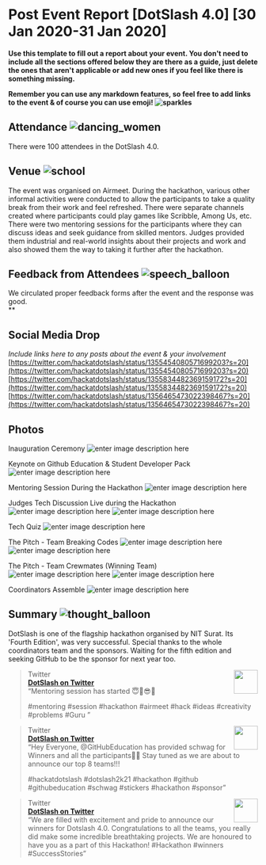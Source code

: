 # Post Event Report [DotSlash 4.0] [30 Jan 2020-31 Jan 2020]

**Use this template to fill out a report about your event. You don't need to include all the sections offered below they are there as a guide, just delete the ones that aren't applicable or add new ones if you feel like there is something missing.**

**Remember you can use any markdown features, so feel free to add links to the event & of course you can use emoji!  ![sparkles](https://github.githubassets.com/images/icons/emoji/unicode/2728.png)** 

## Attendance  ![dancing_women](https://github.githubassets.com/images/icons/emoji/unicode/1f46f.png)

There were 100 attendees in the DotSlash 4.0.

## Venue  ![school](https://github.githubassets.com/images/icons/emoji/unicode/1f3eb.png)

The event was organised on Airmeet.
During the hackathon, various other informal activities were conducted to allow the participants to take a quality break from their work and feel refreshed. There were separate channels created where participants could play games like Scribble, Among Us, etc. 
There were two mentoring sessions for the participants where they can discuss ideas and seek guidance from skilled mentors. Judges provided them industrial and real-world insights about their projects and work and also showed them the way to taking it further after the hackathon.

## Feedback from Attendees  ![speech_balloon](https://github.githubassets.com/images/icons/emoji/unicode/1f4ac.png)

We circulated proper feedback forms after the event and the response was good.  
**
![]()
![]()


## Social Media Drop

_Include links here to any posts about the event & your involvement_
[https://twitter.com/hackatdotslash/status/1355454080571699203?s=20](https://twitter.com/hackatdotslash/status/1355454080571699203?s=20)
[https://twitter.com/hackatdotslash/status/1355834482369159172?s=20](https://twitter.com/hackatdotslash/status/1355834482369159172?s=20)
[https://twitter.com/hackatdotslash/status/1356465473022398467?s=20](https://twitter.com/hackatdotslash/status/1356465473022398467?s=20)

## Photos

Inauguration Ceremony
![enter image description here](https://github.com/djsavaliya/Report/blob/dotslash4/Photos/Inauguration%20Ceremony.JPG)


Keynote on Github Education & Student Developer Pack
![enter image description here](https://github.com/djsavaliya/Report/blob/dotslash4/Photos/GitHub.JPG)


Mentoring Session During the Hackathon
![enter image description here](https://github.com/djsavaliya/Report/blob/dotslash4/Photos/Mentoring.JPG)


Judges Tech Discussion Live during the Hackathon
![enter image description here](https://github.com/djsavaliya/Report/blob/dotslash4/Photos/Judging.JPG)
![enter image description here](https://github.com/djsavaliya/Report/blob/dotslash4/Photos/Judging2.JPG)


Tech Quiz
![enter image description here](https://github.com/djsavaliya/Report/blob/dotslash4/Photos/Tech%20Quiz.JPG)


The Pitch - Team Breaking Codes
![enter image description here](https://github.com/djsavaliya/Report/blob/dotslash4/Photos/Pitch-Breaking%20Codes.JPG)
![enter image description here](https://github.com/djsavaliya/Report/blob/dotslash4/Photos/Pitch-Breaking%20Codes2.JPG)


The Pitch - Team Crewmates (Winning Team)
![enter image description here](https://github.com/djsavaliya/Report/blob/dotslash4/Photos/Pitch-Crewmates-Winner.JPG)
![enter image description here](https://github.com/djsavaliya/Report/blob/dotslash4/Photos/Pitch-Crewmates-Winner2.JPG)


Coordinators Assemble
![enter image description here](https://github.com/djsavaliya/Report/blob/dotslash4/Photos/Coordinators.JPG)



## Summary  ![thought_balloon](https://github.githubassets.com/images/icons/emoji/unicode/1f4ad.png)

DotSlash is one of the flagship hackathon organised by NIT Surat. Its 'Fourth Edition', was very successful. Special thanks to the whole coordinators team and the sponsors.
Waiting for the fifth edition and seeking GitHub to be the sponsor for next year too.


<blockquote><img src="https://pbs.twimg.com/media/Es-KSm2U4AIdZPN.jpg:large" width="48" align="right"><div>Twitter</div><div><strong><a href="https://twitter.com/hackatdotslash/status/1355454080571699203">DotSlash on Twitter</a></strong></div><div>“Mentoring session has started 😇🤩😎👏

#mentoring #session #hackathon #airmeet #hack  #ideas #creativity #problems #Guru
”</div></blockquote>


<blockquote><img src="https://pbs.twimg.com/media/EtDjY1GXAAAnQyD.jpg:large" width="48" align="right"><div>Twitter</div><div><strong><a href="https://twitter.com/hackatdotslash/status/1355834482369159172">DotSlash on Twitter</a></strong></div><div>“Hey Everyone, 
@GitHubEducation has provided schwag for Winners and all the participants🤩🤩
Stay tuned as we are about to announce our top 8 teams!!!

#hackatdotslash #dotslash2k21 #hackathon #github #githubeducation #schwag #stickers #hackathon #sponsor”</div></blockquote>


<blockquote><img src="https://pbs.twimg.com/media/EtMiKHFU0AASAAR.jpg:large" width="48" align="right"><div>Twitter</div><div><strong><a href="https://twitter.com/hackatdotslash/status/1356465473022398467?s=20">DotSlash on Twitter</a></strong></div><div>“We are filled with excitement and pride to announce our winners for Dotslash 4.0. Congratulations to all the teams, you really did make some incredible breathtaking projects. We are honoured to have you as a part of this Hackathon!
#Hackathon #winners #SuccessStories”</div></blockquote>
